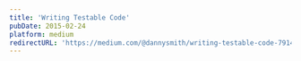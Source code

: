 ```yaml
---
title: 'Writing Testable Code'
pubDate: 2015-02-24
platform: medium
redirectURL: 'https://medium.com/@dannysmith/writing-testable-code-791475659254'
---
```

